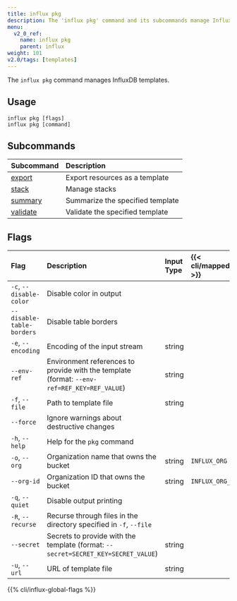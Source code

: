 ```yaml
---
title: influx pkg
description: The 'influx pkg' command and its subcommands manage InfluxDB templates.
menu:
  v2_0_ref:
    name: influx pkg
    parent: influx
weight: 101
v2.0/tags: [templates]
---
```


The `influx pkg` command manages InfluxDB templates.

## Usage
```
influx pkg [flags]
influx pkg [command]
```

## Subcommands
| Subcommand                                           | Description                      |
|:-------                                              |:-----------                      |
| [export](/v2.0/reference/cli/influx/pkg/export/)     | Export resources as a template   |
| [stack](/v2.0/reference/cli/influx/pkg/stack/)       | Manage stacks                    |
| [summary](/v2.0/reference/cli/influx/pkg/summary/)   | Summarize the specified template |
| [validate](/v2.0/reference/cli/influx/pkg/validate/) | Validate the specified template  |

## Flags

| Flag                      | Description                                                                                 | Input Type | {{< cli/mapped >}} |
|:----                      |:-----------------------------                                                               |:---------- |:------------------ |
| `-c`, `--disable-color`   | Disable color in output                                                                     |            |                    |
| `--disable-table-borders` | Disable table borders                                                                       |            |                    |
| `-e`, `--encoding`        | Encoding of the input stream                                                                | string     |                    |
| `--env-ref`               | Environment references to provide with the template (format: `--env-ref=REF_KEY=REF_VALUE`) | string     |                    |
| `-f`, `--file`            | Path to template file                                                                       | string     |                    |
| `--force`                 | Ignore warnings about destructive changes                                                   |            |                    |
| `-h`, `--help`            | Help for the `pkg` command                                                                  |            |                    |
| `-o`, `--org`             | Organization name that owns the bucket                                                      | string     | `INFLUX_ORG`       |
| `--org-id`                | Organization ID that owns the bucket                                                        | string     | `INFLUX_ORG_ID`    |
| `-q`, `--quiet`           | Disable output printing                                                                     |            |                    |
| `-R`, `--recurse`         | Recurse through files in the directory specified in `-f`, `--file`                          |            |                    |
| `--secret`                | Secrets to provide with the template (format: `--secret=SECRET_KEY=SECRET_VALUE`)           | string     |                    |
| `-u`, `--url`             | URL of template file                                                                        | string     |                    |

{{% cli/influx-global-flags %}}
